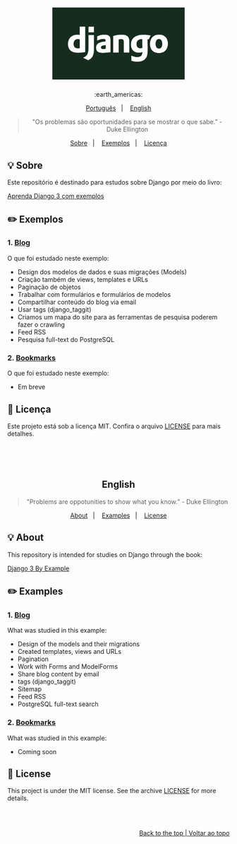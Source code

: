 <h1 align="center" id="top">
    <img alt="GoStack" src=".github/django.gif" width="300px" />
</h1>

<p align="center">
  :earth_americas:
</p>

<p align="center">
  <a href="#bulb-sobre">Português</a>&nbsp;&nbsp;&nbsp;|&nbsp;&nbsp;&nbsp;
  <a href="#bulb-about">English</a>
</p>

<blockquote align="center">"Os problemas são oportunidades para se mostrar o que sabe.” - Duke Ellington</blockquote>

<p align="center">
  <a href="#bulb-sobre">Sobre</a>&nbsp;&nbsp;&nbsp;|&nbsp;&nbsp;&nbsp;
  <a href="#pencil2-exemplos">Exemplos</a>&nbsp;&nbsp;&nbsp;|&nbsp;&nbsp;&nbsp;
  <a href="#memo-licença">Licença</a>
</p>

## :bulb: Sobre

<p>Este repositório é destinado para estudos sobre Django por meio do livro:<p>

[Aprenda Django 3 com exemplos](https://www.amazon.com.br/gp/product/B08FF7S39V/ref=ppx_yo_dt_b_d_asin_title_o01?ie=UTF8&psc=1)

## :pencil2: Exemplos

### 1. <a href="https://github.com/victorvf/django-3-by-example/tree/master/blog">Blog</a>

<p>O que foi estudado neste exemplo:</p>

- Design dos modelos de dados e suas migrações (Models)
- Criação também de views, templates e URLs
- Paginação de objetos
- Trabalhar com formulários e formulários de modelos
- Compartilhar conteúdo do blog via email
- Usar tags (django_taggit)
- Criamos um mapa do site para as ferramentas de pesquisa poderem fazer o crawling
- Feed RSS
- Pesquisa full-text do PostgreSQL

### 2. <a href="#">Bookmarks</a>

<p>O que foi estudado neste exemplo:</p>

- Em breve

## :memo: Licença

Este projeto está sob a licença MIT. Confira o arquivo [LICENSE](https://github.com/victorvf/django-3-by-example/blob/master/LICENSE.txt) para mais detalhes.

<br>
<br>
<br>

<h2 align="center">English</h2>

<blockquote align="center">"Problems are oppotunities to show what you know.” - Duke Ellington</blockquote>

<p align="center">
  <a href="#bulb-about">About</a>&nbsp;&nbsp;&nbsp;|&nbsp;&nbsp;&nbsp;
  <a href="#pencil2-examples">Examples</a>&nbsp;&nbsp;&nbsp;|&nbsp;&nbsp;&nbsp;
  <a href="#memo-license">License</a>
</p>

## :bulb: About

<p>This repository is intended for studies on Django through the book:<p>

[Django 3 By Example](https://www.amazon.com.br/Django-Example-Third-Antonio-Mel%C3%A9/dp/1838981950/ref=sr_1_1?__mk_pt_BR=%C3%85M%C3%85%C5%BD%C3%95%C3%91&dchild=1&keywords=django+3+by+examples&qid=1602300581&s=books&sr=1-1)

## :pencil2: Examples

### 1. <a href="https://github.com/victorvf/django-3-by-example/tree/master/blog">Blog</a>

<p>What was studied in this example:</p>

- Design of the models and their migrations
- Created templates, views and URLs
- Pagination
- Work with Forms and ModelForms
- Share blog content by email
- tags (django_taggit)
- Sitemap
- Feed RSS
- PostgreSQL full-text search

### 2. <a href="#">Bookmarks</a>

<p>What was studied in this example:</p>

- Coming soon

## :memo: License

This project is under the MIT license. See the archive [LICENSE](https://github.com/victorvf/django-3-by-example/blob/master/LICENSE.txt) for more details.

<br>
<br>

<p align="right"><a href="#top">Back to the top | Voltar ao topo</a></p>